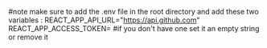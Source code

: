 #note
make sure to add the .env file in the root directory and add these two variables : 
  REACT_APP_API_URL="https://api.github.com"
  REACT_APP_ACCESS_TOKEN=<YOUR ACCESS TOKEN> #if you don't have one set it an empty string or remove it
